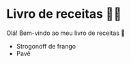 # Livro de receitas :man_cook:

Olá! Bem-vindo ao meu livro de receitas 👋

- Strogonoff de frango
- Pavê

